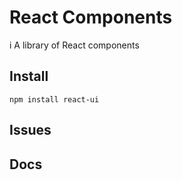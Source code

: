 #  React Components
i
A library of React components 

## Install
```
npm install react-ui
```

## Issues

## Docs
